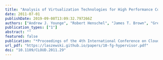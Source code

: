 ```yaml
---
title: "Analysis of Virtualization Technologies for High Performance Computing Environments"
date: 2011-07-01
publishDate: 2019-09-08T13:09:32.797266Z
authors: ["Andrew J. Younge", "Robert Henschel", "James T. Brown", "Gregor von Laszewski", "Judy Qiu", "Geoffrey C. Fox"]
publication_types: ["1"]
abstract: ""
featured: false
publication: "*Proceedings of the 4th International Conference on Cloud Computing (CLOUD 2011)*"
url_pdf: "https://laszewski.github.io/papers/10-fg-hypervisor.pdf"
doi: "10.1109/CLOUD.2011.29"
---
```



